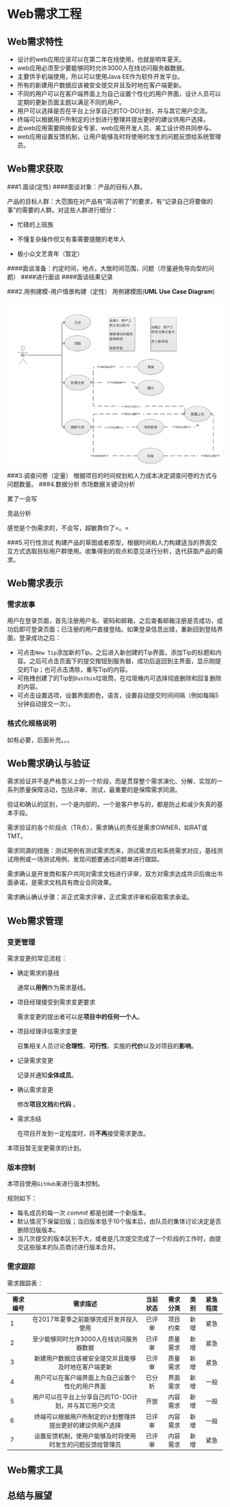 ﻿# Web需求工程

## Web需求特性

- 设计的web应用应该可以在第二年在线使用，也就是明年夏天。
- web应用必须至少要能够同时允许3000人在线访问服务器数据。
- 主要供手机端使用，所以可以使用Java EE作为软件开发平台。
- 所有的新建用户数据应该被安全提交并且及时地在客户端更新。
- 不同的用户可以在客户端界面上为自己设置个性化的用户界面，设计人员可以定期的更新页面主题以满足不同的用户。
- 用户可以选择是否在平台上分享自己的TO-DO计划，并与其它用户交流。
- 终端可以根据用户所制定的计划进行整理并提出更好的建议供用户选择。
- 此web应用需要网络安全专家、web应用开发人员、美工设计师共同参与。
- web应用设置反馈机制，让用户能够及时将使用时发生的问题反馈给系统管理员。

## Web需求获取
###1.面谈(定性)
####面谈对象：产品的目标人群。

产品的目标人群：大范围在对产品有“简洁明了”的要求，有“记录自己将要做的事”的需要的人群。对这些人群进行细分：

* 忙碌的上班族

* 不懂复杂操作但又有事需要提醒的老年人

* 极小众文艺青年（暂定）

####面谈准备：约定时间，地点，大致时间范围，问题（尽量避免导向型的问题）
####进行面谈
####面谈结果记录

###2.用例建模-用户情景构建（定性）
用例建模图(**UML Use Case Diagram**)

![用例建模](用例建模.png)


###3.调查问卷（定量）
根据项目的时间规划和人力成本决定调查问卷的方式与问题数量。
###4.数据分析
市场数据关键词分析

累了一会写

竞品分析

感觉是个伪需求的，不会写，超敏靠你了=。=


###5.可行性测试
构建产品的草图或者原型，根据时间和人力构建适当的界面交互方式选取目标用户群使用。收集得到的观点和意见进行分析，迭代获取产品的需求。

## Web需求表示

### 需求故事
用户在登录页面，首先注册用户名、密码和邮箱，之后查看邮箱注册是否成功，成功后即可登录页面；已注册的用户直接登陆。如果登录信息出错，重新回到登陆界面，登录成功之后：
- 可点击`New Tip`添加新的Tip。之后进入新创建的Tip界面，添加Tip的标题和内容。之后可点击页面下的提交按钮到服务器，成功后返回到主界面，显示刚提交的Tip；也可点击清除，重写Tip的内容。
- 可拖拽创建了的Tip到`Dustbin`垃圾筒，在垃圾桶内可选择彻底删除和回复删除的内容。
- 可点击设置选项，设置界面颜色，语言，设置自动提交时间间隔（例如每隔5分钟自动提交一次）。

### 格式化规格说明
如有必要，后面补充。。。

## Web需求确认与验证
需求验证并不是严格意义上的一个阶段，而是贯穿整个需求演化、分解、实现的一系列质量保障活动，包括评审、测试，最重要的是保障需求同源。

验证和确认的区别，一个是内部的，一个是客户参与的，都是防止和减少失真的基本手段。

需求验证的各个阶段点（TR点），需求确认的责任是需求OWNER，如RAT或TMT。

需求同源的措施：测试用例有测试需求而来，测试需求应和系统需求对应，基线测试用例或一场测试用例，发现问题要通过问题单进行跟踪。

需求确认是开发商和客户共同对需求文档进行评审，双方对需求达成共识后做出书面承诺，是需求文档具有商业合同效果。

需求确认确认步骤：非正式需求评审，正式需求评审和获取需求承诺。

## Web需求管理

### 变更管理

需求变更的常见流程：

* 确定需求的基线

  通常以**用例**作为需求基线。

* 项目经理接受到需求变更要求

  需求变更的提出者可以是**项目中的任何一个人**。

* 项目经理评估需求变更

  召集相关人员讨论**合理性**、**可行性**、实施的**代价**以及对项目的**影响**。

* 记录需求变更

  记录并通知**全体成员**。

* 确认需求变更

  修改**项目文档**和**代码** 。

* 需求冻结

  在项目开发到一定程度时，将**不再**接受需求更改。

本项目暂无变更需求的计划。

### 版本控制

本项目使用`GitHub`来进行版本控制。

规则如下：

* 每名成员的每一次 *commit* 都是创建一个新版本。
* 默认情况下保留旧版；当旧版本低于10个版本后，由队员的集体讨论决定是否删除旧版版本。
* 当几次提交的版本区别不大，或者是几次提交完成了一个阶段的工作时，由提交这些版本的队员商讨进行版本合并。

### 需求跟踪

需求跟踪表：

| 需求编号    | 需求描述  |  当前状态  |需求分类|类别 |紧急程度|
| --------   |  :-----:   | :----:     |:----:  | :--:| :----: |
| 1     | 在2017年夏季之前能够完成开发并投入使用                |已评审 |项目约束 |新增 |紧急
| 2     |至少能够同时允许3000人在线访问服务器数据               |已评审 |质量需求 |新增 |紧急
| 3     |新建用户数据应该被安全提交并且能够及时地在客户端更新      |已评审 |质量需求 |新增 |紧急
| 4     |用户可以在客户端界面上为自己设置个性化的用户界面          |已分析 |界面需求 |新增 |一般
| 5     |用户可以在平台上分享自己的TO-DO计划，并与其它用户交流     |开放   |内容需求 |新增 |一般
| 6     |终端可以根据用户所制定的计划整理并提出更好的建议供用户选择|已评审 |内容需求 |新增 |一般
| 7     |设置反馈机制，使用户能够及时将使用时发生的问题反馈给管理员 |已评审 |内容需求 |新增 |紧急

## Web需求工具

## 总结与展望

